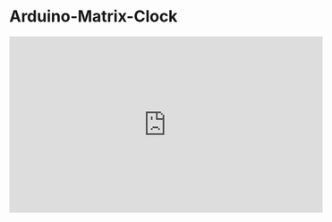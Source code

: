 # Arduino-Matrix-Clock
<iframe width="560" height="315" src="https://www.youtube.com/embed/HScHKPGg8lE" frameborder="0" allow="autoplay; encrypted-media" allowfullscreen></iframe>

